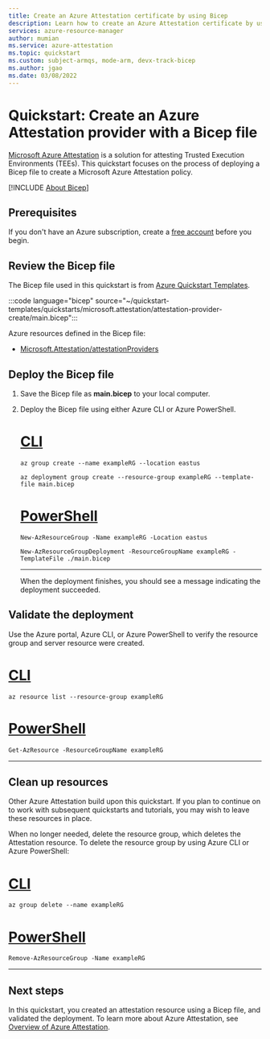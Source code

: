 ```yaml
---
title: Create an Azure Attestation certificate by using Bicep
description: Learn how to create an Azure Attestation certificate by using Bicep.
services: azure-resource-manager
author: mumian
ms.service: azure-attestation
ms.topic: quickstart
ms.custom: subject-armqs, mode-arm, devx-track-bicep
ms.author: jgao
ms.date: 03/08/2022
---
```


# Quickstart: Create an Azure Attestation provider with a Bicep file

[Microsoft Azure Attestation](overview.md) is a solution for attesting Trusted Execution Environments (TEEs). This quickstart focuses on the process of deploying a Bicep file to create a Microsoft Azure Attestation policy.

[!INCLUDE [About Bicep](~/reusable-content/ce-skilling/azure/includes/resource-manager-quickstart-bicep-introduction.md)]

## Prerequisites

If you don't have an Azure subscription, create a [free account](https://azure.microsoft.com/free/?WT.mc_id=A261C142F) before you begin.

## Review the Bicep file

The Bicep file used in this quickstart is from [Azure Quickstart Templates](https://azure.microsoft.com/resources/templates/attestation-provider-create/).

:::code language="bicep" source="~/quickstart-templates/quickstarts/microsoft.attestation/attestation-provider-create/main.bicep":::

Azure resources defined in the Bicep file:

- [Microsoft.Attestation/attestationProviders](/azure/templates/microsoft.attestation/attestationproviders?tabs=bicep)

## Deploy the Bicep file

1. Save the Bicep file as **main.bicep** to your local computer.
1. Deploy the Bicep file using either Azure CLI or Azure PowerShell.

    # [CLI](#tab/CLI)

    ```azurecli
    az group create --name exampleRG --location eastus

    az deployment group create --resource-group exampleRG --template-file main.bicep
    ```

    # [PowerShell](#tab/PowerShell)

    ```azurepowershell
    New-AzResourceGroup -Name exampleRG -Location eastus

    New-AzResourceGroupDeployment -ResourceGroupName exampleRG -TemplateFile ./main.bicep
    ```

    ---

    When the deployment finishes, you should see a message indicating the deployment succeeded.

## Validate the deployment

Use the Azure portal, Azure CLI, or Azure PowerShell to verify the resource group and server resource were created.

# [CLI](#tab/CLI)

```azurecli-interactive
az resource list --resource-group exampleRG
```

# [PowerShell](#tab/PowerShell)

```azurepowershell-interactive
Get-AzResource -ResourceGroupName exampleRG
```

---

## Clean up resources

Other Azure Attestation build upon this quickstart. If you plan to continue on to work with subsequent quickstarts and tutorials, you may wish to leave these resources in place.

When no longer needed, delete the resource group, which deletes the Attestation resource. To delete the resource group by using Azure CLI or Azure PowerShell:

# [CLI](#tab/CLI)

```azurecli-interactive
az group delete --name exampleRG
```

# [PowerShell](#tab/PowerShell)

```azurepowershell-interactive
Remove-AzResourceGroup -Name exampleRG
```

---

## Next steps

In this quickstart, you created an attestation resource using a Bicep file, and validated the deployment. To learn more about Azure Attestation, see [Overview of Azure Attestation](overview.md).
